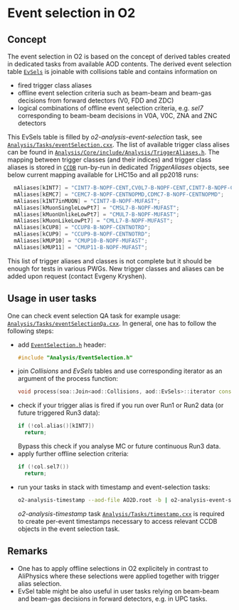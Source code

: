 # Event selection in O2

## Concept

The event selection in O2 is based on the concept of derived tables created in dedicated tasks from available AOD contents. The derived event selection table [`EvSels`](https://github.com/AliceO2Group/AliceO2/blob/dev/Analysis/DataModel/include/Analysis/EventSelection.h) is joinable with collisions table and contains information on 
* fired trigger class aliases 
* offline event selection criteria such as beam-beam and beam-gas decisions from forward detectors (V0, FDD and ZDC)
* logical combinations of offline event selection criteria, e.g. _sel7_ corresponding to beam-beam decisions in V0A, V0C, ZNA and ZNC detectors

This EvSels table is filled by _o2-analysis-event-selection_ task, see [`Analysis/Tasks/eventSelection.cxx`](https://github.com/AliceO2Group/AliceO2/blob/dev/Analysis/Tasks/eventSelection.cxx). The list of available trigger class alises can be found in [`Analysis/Core/include/Analysis/TriggerAliases.h`](https://github.com/AliceO2Group/AliceO2/blob/dev/Analysis/Core/include/Analysis/TriggerAliases.h). The mapping between trigger classes (and their indices) and trigger class aliases is stored in [`CCDB`](http://ccdb-test.cern.ch:8080/browse/Trigger/TriggerAliases) run-by-run in dedicated _TriggerAliases_ objects, see below current mapping available for LHC15o and all pp2018 runs:
``` c++
  mAliases[kINT7] = "CINT7-B-NOPF-CENT,CV0L7-B-NOPF-CENT,CINT7-B-NOPF-CENTNOTRD,CINT7ZAC-B-NOPF-CENTNOPMD";
  mAliases[kEMC7] = "CEMC7-B-NOPF-CENTNOPMD,CDMC7-B-NOPF-CENTNOPMD";
  mAliases[kINT7inMUON] = "CINT7-B-NOPF-MUFAST";
  mAliases[kMuonSingleLowPt7] = "CMSL7-B-NOPF-MUFAST";
  mAliases[kMuonUnlikeLowPt7] = "CMUL7-B-NOPF-MUFAST";
  mAliases[kMuonLikeLowPt7] = "CMLL7-B-NOPF-MUFAST";
  mAliases[kCUP8] = "CCUP8-B-NOPF-CENTNOTRD";
  mAliases[kCUP9] = "CCUP9-B-NOPF-CENTNOTRD";
  mAliases[kMUP10] = "CMUP10-B-NOPF-MUFAST";
  mAliases[kMUP11] = "CMUP11-B-NOPF-MUFAST";
```

This list of trigger aliases and classes is not complete but it should be enough for tests in various PWGs. New trigger classes and aliases can be added upon request (contact Evgeny Kryshen).

## Usage in user tasks

One can check event selection QA task for example usage: [`Analysis/Tasks/eventSelectionQa.cxx`](https://github.com/AliceO2Group/AliceO2/blob/dev/Analysis/Tasks/eventSelectionQa.cxx). In general, one has to follow the following steps:
* add [`EventSelection.h`](https://github.com/AliceO2Group/AliceO2/blob/dev/Analysis/DataModel/include/Analysis/EventSelection.h) header:
    ``` c++
    #include "Analysis/EventSelection.h"
    ```
* join _Collisions_ and _EvSels_ tables and use corresponding iterator as an argument of the process function:
    ``` c++
    void process(soa::Join<aod::Collisions, aod::EvSels>::iterator const& col, ...)
    ```
* check if your trigger alias is fired if you run over Run1 or Run2 data (or future triggered Run3 data):
    ``` c++
    if (!col.alias()[kINT7])
      return;
    ```
    Bypass this check if you analyse MC or future continuous Run3 data. 
* apply further offline selection criteria:
    ``` c++
    if (!col.sel7())
      return;
    ```
* run your tasks in stack with timestamp and event-selection tasks:
    ``` bash
    o2-analysis-timestamp --aod-file AO2D.root -b | o2-analysis-event-selection -b | o2-analysis-user-task -b
    ```
  _o2-analysis-timestamp_ task [`Analysis/Tasks/timestamp.cxx`](https://github.com/AliceO2Group/AliceO2/blob/dev/Analysis/Tasks/timestamp.cxx) is required to create per-event timestamps necessary to access relevant CCDB objects in the event selection task. 

## Remarks
* One has to apply offline selections in O2 explicitely in contrast to AliPhysics where these selections were applied together with trigger alias selection. 
* EvSel table might be also useful in user tasks relying on beam-beam and beam-gas decisions in forward detectors, e.g. in UPC tasks.
